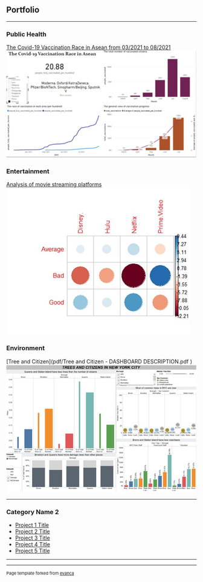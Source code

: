 ## Portfolio

---

### Public Health

[The Covid-19 Vaccination Race in Asean from 03/2021 to 08/2021](/vaccination)
<img src="images/Vietnamvaccination.JPG"/>

### Entertainment
[Analysis of movie streaming platforms](pdf/movieplatformanalysis-Crewgroup-NamHoPhan.pdf)
<img src="images/Picture2.jpg"/>

### Environment
[Tree and Citizen](pdf/Tree and Citizen - DASHBOARD DESCRIPTION.pdf )
<img src="images/treeandcitizens.jpg"/>

---

### Category Name 2

- [Project 1 Title](http://example.com/)
- [Project 2 Title](http://example.com/)
- [Project 3 Title](http://example.com/)
- [Project 4 Title](http://example.com/)
- [Project 5 Title](http://example.com/)

---




---
<p style="font-size:11px">Page template forked from <a href="https://github.com/evanca/quick-portfolio">evanca</a></p>
<!-- Remove above link if you don't want to attibute -->
